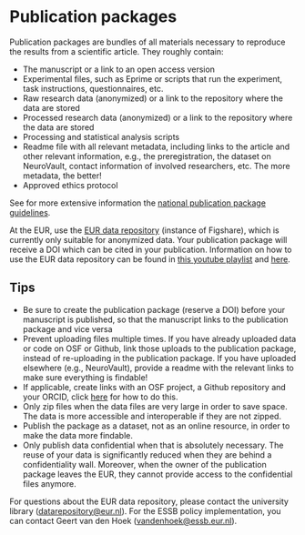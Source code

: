# Publication packages

Publication packages are bundles of all materials necessary to reproduce the results from a scientific article. They roughly contain:

- The manuscript or a link to an open access version
- Experimental files, such as Eprime or scripts that run the experiment, task instructions, questionnaires, etc.
- Raw research data (anonymized) or a link to the repository where the data are stored
- Processed research data (anonymized) or a link to the repository where the data are stored
- Processing and statistical analysis scripts
- Readme file with all relevant metadata, including links to the article and other relevant information, e.g., the preregistration, the dataset on NeuroVault, contact information of involved researchers, etc. The more metadata, the better!
- Approved ethics protocol

See for more extensive information the [national publication package guidelines](https://www.organisatiegids.universiteitleiden.nl/binaries/content/assets/sociale-wetenschappen/psychologie/organisatiegids/instruction-for-archiving-publication-packages.pdf).

At the EUR, use the [EUR data repository](https://datarepository.eur.nl/) (instance of Figshare), which is currently only suitable for anonymized data. Your publication package will receive a DOI which can be cited in your publication. Information on how to use the EUR data repository can be found in [this youtube playlist](https://www.youtube.com/watch?v=Kld9DRSnRBM&list=PL83jqndLu-uALFbLn62Jp3qdh0lwyPXgw&index=1) and [here](https://www.eur.nl/en/library/research-support/research-data-management-rdm/tooling/eur-data-repository).

## Tips

- Be sure to create the publication package (reserve a DOI) before your manuscript is published, so that the manuscript links to the publication package and vice versa
- Prevent uploading files multiple times. If you have already uploaded data or code on OSF or Github, link those uploads to the publication package, instead of re-uploading in the publication package. If you have uploaded elsewhere (e.g., NeuroVault), provide a readme with the relevant links to make sure everything is findable!
- If applicable, create links with an OSF project, a Github repository and your ORCID, click [here](https://www.eur.nl/en/library/research-support/research-data-management-rdm/tooling/eur-data-repository/faq) for how to do this.
- Only zip files when the data files are very large in order to save space. The data is more accessible and interoperable if they are not zipped.
- Publish the package as a dataset, not as an online resource, in order to make the data more findable.
- Only publish data confidential when that is absolutely necessary. The reuse of your data is significantly reduced when they are behind a confidentiality wall. Moreover, when the owner of the publication package leaves the EUR, they cannot provide access to the confidential files anymore.

For questions about the EUR data repository, please contact the university library (datarepository@eur.nl). For the ESSB policy implementation, you can contact Geert van den Hoek (vandenhoek@essb.eur.nl).